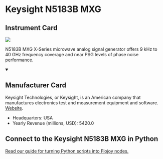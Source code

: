 
# Keysight N5183B MXG

## Instrument Card

<img src="https://v5.airtableusercontent.com/v1/19/19/1691539200000/O0H6NlDAF9n9SLXWCnYxdA/pO2UofrsJX7SvClqA7bKUuTEZb1fgpyYvtPdgksL68Bn1DogP0NsGq1HU2NP_vOU60-yFUyEcEk27jDLkgo7XG7ArMz1ixngAl_8YcQQgT0/2aT-VNv_ySmtCWMGhqosVfNprD8HcH7CVy4Mf3m4_ZE"/>
<p>N5183B MXG X-Series microwave analog signal generator offers 9 kHz to 40 GHz frequency coverage and near PSG levels of phase noise performance.</p>

<details open>
<summary><h2>Manufacturer Card</h2></summary>

Keysight Technologies, or Keysight, is an American company that manufactures electronics test and measurement equipment and software. <a href="https://www.keysight.com/us/en/home.html">Website</a>.

<ul>
  <li>Headquarters: USA</li>
  <li>Yearly Revenue (millions, USD): 5420.0</li>
</ul>
</details>

## Connect to the Keysight N5183B MXG in Python

[Read our guide for turning Python scripts into Flojoy nodes.](https://docs.flojoy.ai/custom-nodes/creating-custom-node/)


